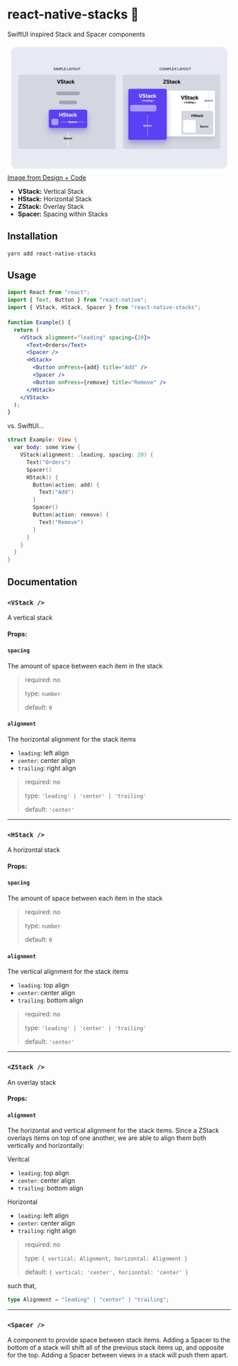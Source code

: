 # react-native-stacks :pancakes:

SwiftUI inspired Stack and Spacer components

![stacks](/assets/readme-stacks.png?raw=true)
[Image from Design + Code ](https://designcode.io/swiftui-course)

- **VStack:** Vertical Stack
- **HStack:** Horizontal Stack
- **ZStack:** Overlay Stack
- **Spacer:** Spacing within Stacks

## Installation

```console
yarn add react-native-stacks
```

## Usage

```jsx
import React from "react";
import { Text, Button } from "react-native";
import { VStack, HStack, Spacer } from "react-native-stacks";

function Example() {
  return (
    <VStack aligmment="leading" spacing={20}>
      <Text>Orders</Text>
      <Spacer />
      <HStack>
        <Button onPress={add} title="Add" />
        <Spacer />
        <Button onPress={remove} title="Remove" />
      </HStack>
    </VStack>
  );
}
```

vs. SwiftUI...

```swift
struct Example: View {
  var body: some View {
    VStack(alignment: .leading, spacing: 20) {
      Text("Orders")
      Spacer()
      HStack() {
        Button(action: add) {
          Text("Add")
        }
        Spacer()
        Button(action: remove) {
          Text("Remove")
        }
      }
    }
  }
}
```

## Documentation

### `<VStack />`

A vertical stack

#### Props:

#### `spacing`

The amount of space between each item in the stack

> required: no
>
> type: `number`
>
> default: `0`

#### `alignment`

The horizontal alignment for the stack items

- `leading`: left align
- `center`: center align
- `trailing`: right align

> required: no
>
> type: `'leading' | 'center' | 'trailing'`
>
> default: `'center'`

---

### `<HStack />`

A horizontal stack

#### Props:

#### `spacing`

The amount of space between each item in the stack

> required: no
>
> type: `number`
>
> default: `0`

#### `alignment`

The vertical alignment for the stack items

- `leading`: top align
- `center`: center align
- `trailing`: bottom align

> required: no
>
> type: `'leading' | 'center' | 'trailing'`
>
> default: `'center'`

---

### `<ZStack />`

An overlay stack

#### Props:

#### `alignment`

The horizontal and vertical alignment for the stack items. Since a ZStack overlays items on top of one another, we are able to align them both vertically and horizontally:

Veritcal

- `leading`: top align
- `center`: center align
- `trailing`: bottom align

Horizontal

- `leading`: left align
- `center`: center align
- `trailing`: right align

> required: no
>
> type: `{ vertical: Alignment, horizontal: Alignment }`
>
> default: `{ vertical: 'center', horizontal: 'center' }`

such that,

```typescript
type Alignment = "leading" | "center" | "trailing";
```

---

### `<Spacer />`

A component to provide space between stack items. Adding a Spacer to the bottom of a stack will shift all of the previous stack items up, and opposite for the top. Adding a Spacer between views in a stack will push them apart.
